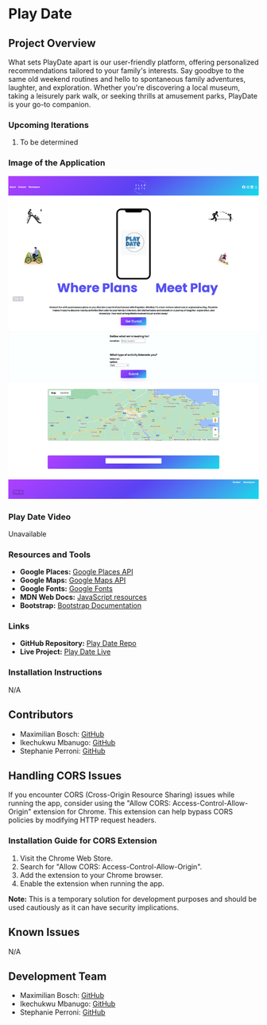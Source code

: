 # Play Date

## Project Overview
What sets PlayDate apart is our user-friendly platform, offering personalized recommendations tailored to your family's interests. Say goodbye to the same old weekend routines and hello to spontaneous family adventures, laughter, and exploration. Whether you're discovering a local museum, taking a leisurely park walk, or seeking thrills at amusement parks, PlayDate is your go-to companion.


### Upcoming Iterations
1. To be determined

### Image of the Application
![Play Date App](assets/images/playdate.png)

### Play Date Video
Unavailable

### Resources and Tools
- **Google Places:** [Google Places API](https://mapsplatform.google.com/maps-products/#places-section)
- **Google Maps:** [Google Maps API](https://mapsplatform.google.com/maps-products/#maps-section)
- **Google Fonts:** [Google Fonts](https://fonts.google.com/)
- **MDN Web Docs:** [JavaScript resources](https://developer.mozilla.org/en-US/search?q=JavaScript)
- **Bootstrap:** [Bootstrap Documentation](https://getbootstrap.com/docs/5.1/getting-started/introduction/)

### Links
- **GitHub Repository:** [Play Date Repo](https://github.com/Maximilian93B/Play-Date)
- **Live Project:** [Play Date Live](https://maximilian93b.github.io/Play-Date/)

### Installation Instructions
N/A

## Contributors
- Maximilian Bosch: [GitHub](https://github.com/Maximilian93B/Play-Date)
- Ikechukwu Mbanugo: [GitHub](https://github.com/imbanu1)
- Stephanie Perroni: [GitHub](https://github.com/fswDevSteph/Play-Date)

## Handling CORS Issues
If you encounter CORS (Cross-Origin Resource Sharing) issues while running the app, consider using the "Allow CORS: Access-Control-Allow-Origin" extension for Chrome. This extension can help bypass CORS policies by modifying HTTP request headers. 

### Installation Guide for CORS Extension
1. Visit the Chrome Web Store.
2. Search for "Allow CORS: Access-Control-Allow-Origin".
3. Add the extension to your Chrome browser.
4. Enable the extension when running the app.

**Note:** This is a temporary solution for development purposes and should be used cautiously as it can have security implications.

## Known Issues
N/A

## Development Team
- Maximilian Bosch: [GitHub](https://github.com/Maximilian93B/Play-Date)
- Ikechukwu Mbanugo: [GitHub](https://github.com/imbanu1)
- Stephanie Perroni: [GitHub](https://github.com/fswDevSteph/Play-Date)
